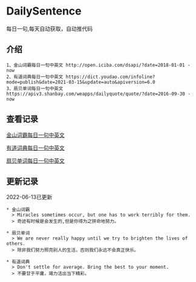 # DailySentence

每日一句,每天自动获取，自动推代码

## 介绍

```
1、金山词霸每日一句中英文 http://open.iciba.com/dsapi/?date=2018-01-01 - now
2、有道词典每日一句中英文 https://dict.youdao.com/infoline?mode=publish&date=2021-03-15&update=auto&apiversion=6.0
3、扇贝单词每日一句中英文 https://apiv3.shanbay.com/weapps/dailyquote/quote/?date=2016-09-30 - now
```

## 查看记录

[金山词霸每日一句中英文](./data/iciba/)

[有道词典每日一句中英文](./data/youdao/)

[扇贝单词每日一句中英文](./data/shanbay/)

## 更新记录
2022-06-13已更新 
```
* 金山词霸
  > Miracles sometimes occur, but one has to work terribly for them.
  > 奇迹有时候是会发生的,但是你得为之拼命地努力。

* 扇贝单词
  > We are never really happy until we try to brighten the lives of others.
  > 除非我们努力照亮别人的生活，否则我们永远不会真正快乐。

* 有道词典
  > Don't settle for average. Bring the best to your moment.
  > 不要甘于平庸，竭力活出当下精彩。

```
